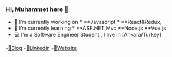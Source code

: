 ### Hi, Muhammet here 👋

- 🔭 I’m currently working on 
        * **Javascript 
        * **React&Redux, 
- 🌱 I’m currently learning 
        * **ASP.NET Mvc 
          **Node.js
          **Vue.js
- 💻 I’m a Software Engineer Student , I live in [Ankara/Turkey]

-[🤔Blog](https://medium.com/@cokyamanmuhammet)
-[💬Linkedin](https://www.linkedin.com/in/muhammet-%C3%A7okyaman-ba9591197/)
-[🔭Website](muhammetcokyaman.com)
